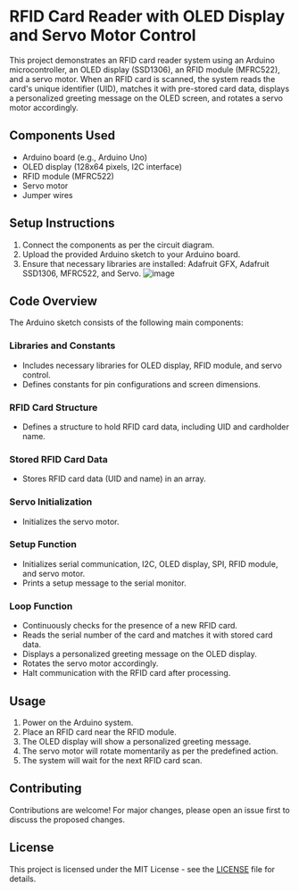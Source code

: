 # RFID Card Reader with OLED Display and Servo Motor Control

This project demonstrates an RFID card reader system using an Arduino microcontroller, an OLED display (SSD1306), an RFID module (MFRC522), and a servo motor. When an RFID card is scanned, the system reads the card's unique identifier (UID), matches it with pre-stored card data, displays a personalized greeting message on the OLED screen, and rotates a servo motor accordingly.

## Components Used
- Arduino board (e.g., Arduino Uno)
- OLED display (128x64 pixels, I2C interface)
- RFID module (MFRC522)
- Servo motor
- Jumper wires

## Setup Instructions
1. Connect the components as per the circuit diagram.
2. Upload the provided Arduino sketch to your Arduino board.
3. Ensure that necessary libraries are installed: Adafruit GFX, Adafruit SSD1306, MFRC522, and Servo.
![image](https://github.com/KazuInTheStu/RFID-Door-Lock-with-LCD/assets/123428689/c18f87fc-6ef4-4bdb-8dd4-02fcc7446814)

## Code Overview
The Arduino sketch consists of the following main components:

### Libraries and Constants
- Includes necessary libraries for OLED display, RFID module, and servo control.
- Defines constants for pin configurations and screen dimensions.

### RFID Card Structure
- Defines a structure to hold RFID card data, including UID and cardholder name.

### Stored RFID Card Data
- Stores RFID card data (UID and name) in an array.

### Servo Initialization
- Initializes the servo motor.

### Setup Function
- Initializes serial communication, I2C, OLED display, SPI, RFID module, and servo motor.
- Prints a setup message to the serial monitor.

### Loop Function
- Continuously checks for the presence of a new RFID card.
- Reads the serial number of the card and matches it with stored card data.
- Displays a personalized greeting message on the OLED display.
- Rotates the servo motor accordingly.
- Halt communication with the RFID card after processing.

## Usage
1. Power on the Arduino system.
2. Place an RFID card near the RFID module.
3. The OLED display will show a personalized greeting message.
4. The servo motor will rotate momentarily as per the predefined action.
5. The system will wait for the next RFID card scan.

## Contributing
Contributions are welcome! For major changes, please open an issue first to discuss the proposed changes.

## License
This project is licensed under the MIT License - see the [LICENSE](LICENSE) file for details.
